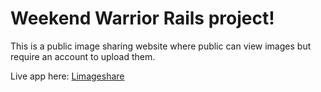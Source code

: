 # Weekend Warrior Rails project!

This is a public image sharing website where public can view images but require
an account to upload them.

Live app here: [Limageshare](http://limageshare.herokuapp.com/)